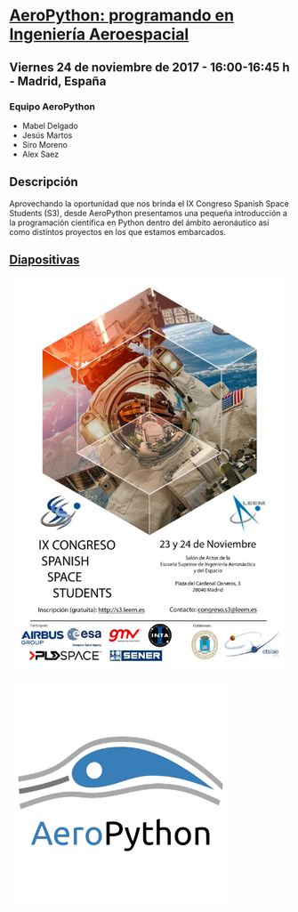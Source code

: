 # [AeroPython: programando en Ingeniería Aeroespacial](http://s3.leem.es/#schedule)
## Viernes 24 de noviembre de 2017 - 16:00-16:45 h - Madrid, España

### Equipo AeroPython 

- Mabel Delgado
- Jesús Martos
- Siro Moreno
- Alex Saez

## Descripción
Aprovechando la oportunidad que nos brinda el IX Congreso Spanish Space Students (S3), desde AeroPython presentamos una pequeña introducción a la programación científica en Python dentro del ámbito aeronáutico así como distintos proyectos en los que estamos embarcados.

## [Diapositivas](http://nbviewer.jupyter.org/format/slides/github/AeroPython/charla_s3_2017/blob/master/slides.ipynb#/)

![poster](./images/s3_poster.jpg)

![aeropython_logo](./images/aeropython_logo.png)
